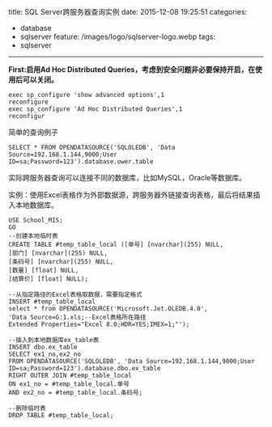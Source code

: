 title: SQL Server跨服务器查询实例
date: 2015-12-08 19:25:51
categories:
  - database
  - sqlserver
feature: /images/logo/sqlserver-logo.webp
tags:
  - sqlserver
---
**First:启用Ad Hoc Distributed Queries，考虑到安全问题非必要保持开启，在使用后可以关闭。**
```
exec sp_configure 'show advanced options',1
reconfigure
exec sp_configure 'Ad Hoc Distributed Queries',1
reconfigur
```
简单的查询例子
```
SELECT * FROM OPENDATASOURCE('SQLOLEDB', 'Data Source=192.168.1.144,9000;User ID=sa;Password=123').database.ower.table
```

实际跨服务器查询可以连接不同的数据库，比如MySQL，Oracle等数据库。

<!-- more -->

实例：使用Excel表格作为外部数据源，跨服务器外链接查询表格，最后将结果插入本地数据库。
```
USE School_MIS;
GO
--创建本地临时表
CREATE TABLE #temp_table_local ([单号] [nvarchar](255) NULL,
[部门] [nvarchar](255) NULL,
[条码号] [nvarchar](255) NULL,
[数量] [float] NULL,
[结算价] [float] NULL);

--从指定路径的Excel表格取数据，需要指定格式
INSERT #temp_table_local
select * from OPENDATASOURCE('Microsoft.Jet.OLEDB.4.0',
'Data Source=G:1.xls;--Excel表格所在路径
Extended Properties="Excel 8.0;HDR=YES;IMEX=1;"');

--插入到本地数据库ex_table表
INSERT dbo.ex_table
SELECT ex1_no,ex2_no
FROM OPENDATASOURCE('SQLOLEDB', 'Data Source=192.168.1.144,9000;User ID=sa;Password=123').database.dbo.ex_table
RIGHT OUTER JOIN #temp_table_local
ON ex1_no = #temp_table_local.单号 
AND ex2_no = #temp_table_local.条码号;

--删除临时表
DROP TABLE #temp_table_local;
```